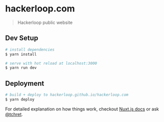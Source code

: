 # hackerloop.com

> Hackerloop public website

## Dev Setup

``` bash
# install dependencies
$ yarn install

# serve with hot reload at localhost:3000
$ yarn run dev

```

## Deployment

``` bash
# build + deploy to hackerloop.github.io/hackerloop.com
$ yarn deploy
```

For detailed explanation on how things work, checkout [Nuxt.js docs](https://nuxtjs.org) or ask [@tchret](https://twitter.com/tchret).
